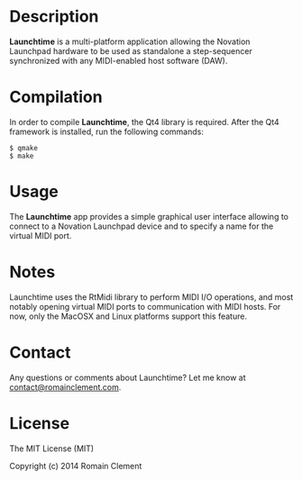 # Description

**Launchtime** is a multi-platform application allowing the Novation Launchpad
hardware to be used as standalone a step-sequencer synchronized with any
MIDI-enabled host software (DAW).

# Compilation

In order to compile **Launchtime**, the Qt4 library is required.
After the Qt4 framework is installed, run the following commands:
```
$ qmake
$ make
```

# Usage

The **Launchtime** app provides a simple graphical user interface allowing to
connect to a Novation Launchpad device and to specify a name for the virtual MIDI port.

# Notes

Launchtime uses the RtMidi library to perform MIDI I/O operations, and most
notably opening virtual MIDI ports to communication with MIDI hosts.
For now, only the MacOSX and Linux platforms support this feature.

# Contact

Any questions or comments about Launchtime? Let me know at [contact@romainclement.com](mailto:contact@romainclement.com).

# License

The MIT License (MIT)

Copyright (c) 2014 Romain Clement
